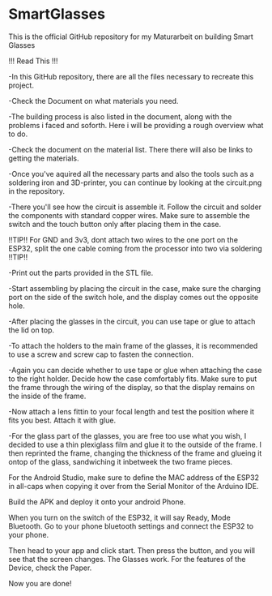 # SmartGlasses
This is the official GitHub repository for my Maturarbeit on building Smart Glasses

!!! Read This !!!

-In this GitHub repository, there are all the files necessary to recreate this project. 

-Check the Document on what materials you need. 

-The building process is also listed in the document, along with the problems i faced and soforth. Here i will be providing a rough overview what to do. 

-Check the document on the material list. There there will also be links to getting the materials. 

-Once you've aquired all the necessary parts and also the tools such as a soldering iron and 3D-printer, you can continue by looking at the circuit.png in the repository.

-There you'll see how the circuit is assemble it. Follow the circuit and solder the components with standard copper wires. Make sure to assemble the switch and the touch button only after placing them in the case.

!!TIP!! For GND and 3v3, dont attach two wires to the one port on the ESP32, split the one cable coming from the processor into two via soldering !!TIP!!

-Print out the parts provided in the STL file.

-Start assembling by placing the circuit in the case, make sure the charging port on the side of the switch hole, and the display comes out the opposite hole.

-After placing the glasses in the circuit, you can use tape or glue to attach the lid on top. 

-To attach the holders to the main frame of the glasses, it is recommended to use a screw and screw cap to fasten the connection. 

-Again you can decide whether to use tape or glue when attaching the case to the right holder. Decide how the case comfortably fits. Make sure to put the frame through the wiring of the display, so that the display remains on the inside of the frame. 

-Now attach a lens fittin to your focal length and test the position where it fits you best. Attach it with glue. 

-For the glass part of the glasses, you are free too use what you wish, I decided to use a thin plexiglass film and glue it to the outside of the frame. I then reprinted the frame, changing the thickness of the frame and glueing it ontop of the glass, sandwiching it inbetweek the two frame pieces. 

For the Android Studio, make sure to define the MAC address of the ESP32 in all-caps when copying it over from the Serial Monitor of the Arduino IDE. 

Build the APK and deploy it onto your android Phone. 

When you turn on the switch of the ESP32, it will say Ready, Mode Bluetooth. Go to your phone bluetooth settings and connect the ESP32 to your phone.

Then head to your app and click start. Then press the button, and you will see that the screen changes. The Glasses work. For the features of the Device, check the Paper.

Now you are done!

